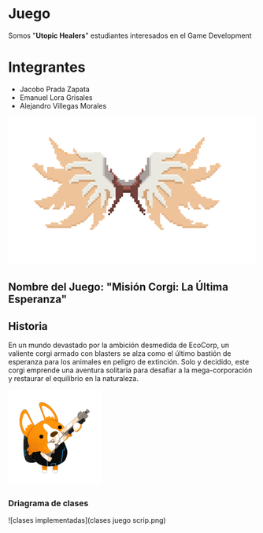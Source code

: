 # Juego

Somos "**Utopic Healers**" estudiantes interesados en el Game Development


# Integrantes

- Jacobo Prada Zapata
-  Emanuel Lora Grisales
-  Alejandro Villegas Morales

![Utopic Healers](https://raw.githubusercontent.com/Villegazs/juego/main/Assets/Juego/Assets/Images/alas1.png)

## Nombre del Juego: "Misión Corgi: La Última Esperanza"

## Historia

En un mundo devastado por la ambición desmedida de EcoCorp, un valiente corgi armado con blasters se alza como el último bastión de esperanza para los animales en peligro de extinción. Solo y decidido, este corgi emprende una aventura solitaria para desafiar a la mega-corporación y restaurar el equilibrio en la naturaleza.

![Max](https://raw.githubusercontent.com/Villegazs/juego/main/Assets/Juego/Assets/Images/spacecorgi-shootDiagonalUp.png)


### Driagrama de clases

![clases implementadas](clases juego scrip.png)
